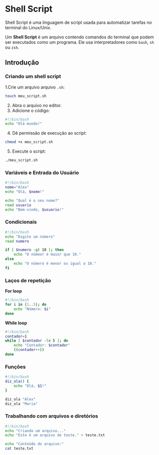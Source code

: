 # Shell Script
Shell Script é uma linguagem de script usada para automatizar tarefas no terminal do Linux/Unix.

Um **Shell Script** é um arquivo contendo comandos do terminal que podem ser executados como um programa. Ele usa interpretadores como `bash`, `sh` ou `zsh`.

## Introdução

### Criando um shell script
1.Crie um arquivo arquivo `.sh`:
```bash
touch meu_script.sh
```

2. Abra o arquivo no editor.
3. Adicione o código:
```bash
#!/bin/bash
echo "Olá mundo!"
```

4. Dê permissão de execução ao script:
```bash
chmod +x meu_script.sh
```

5. Execute o script:
```bash
./meu_script.sh
```

### Variáveis e Entrada do Usuário
```bash
#!/bin/bash
nome="Alex"
echo "Olá, $nome!"

echo "Qual é o seu nome?"
read usuario
echo "Bem-vindo, $usuario!"
```

### Condicionais
```bash
#!/bin/bash
echo "Digite um número"
read numero

if [ $numero -gt 10 ]; then
    echo "O númeor é maior que 10."
else
    echo "O número é menor ou igual a 10."
fi
```

### Laços de repetição
**For loop**
```bash
#!/bin/bash
for i in {1..5}; do
    echo "Número: $i"
done
```

**While loop**
```bash
#!/bin/bash
contador=1
while [ $contador -le 5 ]; do
    echo "Contador: $contador"
    ((contador++))
done
```

### Funções
```bash
#!/bin/bash
diz_ola() {
    echo "Olá, $1!"
}

diz_ola "Alex"
diz_ola "Maria"
```

### Trabalhando com arquivos e diretórios
```bash
#!/bin/bash
echo "Criando um arquivo..."
echo "Este é um arquivo de teste." > teste.txt

echo "Conteúdo do arquivo:"
cat teste.txt
```
